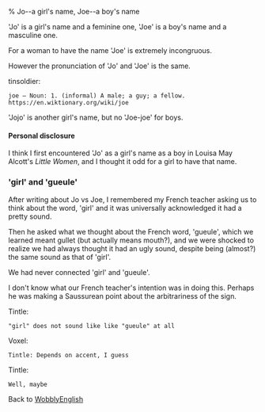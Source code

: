 % Jo--a girl's name, Joe--a boy's name

'Jo' is a girl's name and a feminine one, 'Joe' is a boy's name and a masculine one.

For a woman to have the name 'Joe' is extremely incongruous.

However the pronunciation of 'Jo' and 'Joe' is the same.

tinsoldier:

	joe — Noun: 1. (informal) A male; a guy; a fellow. https://en.wiktionary.org/wiki/joe

'Jojo' is another girl's name, but no 'Joe-joe' for boys.

#### Personal disclosure

I think I first encountered 'Jo' as a 
girl's name as a boy in Louisa May Alcott's 
_Little Women_, and I thought it odd for 
a girl to have that name.

### 'girl' and 'gueule'

After writing about Jo vs Joe, I remembered my French teacher asking us to think about the word, 'girl' and it was universally acknowledged it had a pretty sound.

Then he asked what we thought about the French word, 'gueule', which we learned meant gullet (but actually means mouth?), and we were shocked to realize we had always thought it had an ugly sound, despite being (almost?) the same sound as that of 'girl'.

We had never connected 'girl' and 'gueule'.

I don't know what our French teacher's intention was in doing this. Perhaps he was making a Saussurean point about the arbitrariness of the sign.

Tintle:

	"girl" does not sound like like "gueule" at all

Voxel:

	Tintle: Depends on accent, I guess

Tintle:

	Well, maybe

Back to [WobblyEnglish](WobblyEnglish.html)

